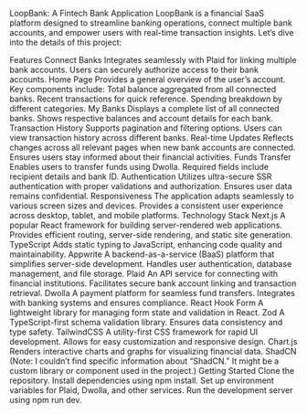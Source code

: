 LoopBank: A Fintech Bank Application
LoopBank is a financial SaaS platform designed to streamline banking operations, connect multiple bank accounts, and empower users with real-time transaction insights. Let’s dive into the details of this project:

Features
Connect Banks
Integrates seamlessly with Plaid for linking multiple bank accounts.
Users can securely authorize access to their bank accounts.
Home Page
Provides a general overview of the user’s account.
Key components include:
Total balance aggregated from all connected banks.
Recent transactions for quick reference.
Spending breakdown by different categories.
My Banks
Displays a complete list of all connected banks.
Shows respective balances and account details for each bank.
Transaction History
Supports pagination and filtering options.
Users can view transaction history across different banks.
Real-time Updates
Reflects changes across all relevant pages when new bank accounts are connected.
Ensures users stay informed about their financial activities.
Funds Transfer
Enables users to transfer funds using Dwolla.
Required fields include recipient details and bank ID.
Authentication
Utilizes ultra-secure SSR authentication with proper validations and authorization.
Ensures user data remains confidential.
Responsiveness
The application adapts seamlessly to various screen sizes and devices.
Provides a consistent user experience across desktop, tablet, and mobile platforms.
Technology Stack
Next.js
A popular React framework for building server-rendered web applications.
Provides efficient routing, server-side rendering, and static site generation.
TypeScript
Adds static typing to JavaScript, enhancing code quality and maintainability.
Appwrite
A backend-as-a-service (BaaS) platform that simplifies server-side development.
Handles user authentication, database management, and file storage.
Plaid
An API service for connecting with financial institutions.
Facilitates secure bank account linking and transaction retrieval.
Dwolla
A payment platform for seamless fund transfers.
Integrates with banking systems and ensures compliance.
React Hook Form
A lightweight library for managing form state and validation in React.
Zod
A TypeScript-first schema validation library.
Ensures data consistency and type safety.
TailwindCSS
A utility-first CSS framework for rapid UI development.
Allows for easy customization and responsive design.
Chart.js
Renders interactive charts and graphs for visualizing financial data.
ShadCN
(Note: I couldn’t find specific information about “ShadCN.” It might be a custom library or component used in the project.)
Getting Started
Clone the repository.
Install dependencies using npm install.
Set up environment variables for Plaid, Dwolla, and other services.
Run the development server using npm run dev.
